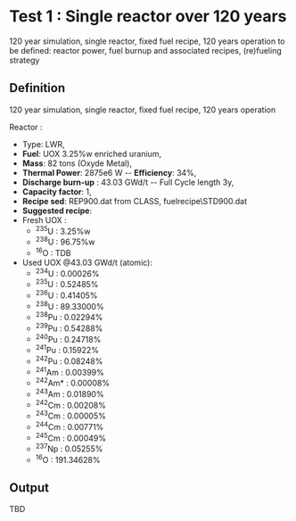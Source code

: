 Test 1 : Single reactor over 120 years
=============================================

120 year simulation, single reactor, fixed fuel recipe, 120 years operation to be defined: reactor power, fuel burnup and associated recipes, (re)fueling strategy

Definition
----------------
120 year simulation, single reactor, fixed fuel recipe, 120 years operation

Reactor : 
* Type: LWR, 
* **Fuel**: UOX 3.25%w enriched uranium, 
* **Mass**: 82 tons (Oxyde Metal),
* **Thermal Power**: 2875e6 W -- **Efficiency**: 34%,  
* **Discharge burn-up** : 43.03 GWd/t -- Full Cycle length 3y, 
* **Capacity factor**: 1, 
* **Recipe sed**: REP900.dat from CLASS, fuelrecipe\STD900.dat
* **Suggested recipe**:
* Fresh UOX :
  * <sup>235</sup>U   :    3.25%w
  * <sup>238</sup>U   :   96.75%w
  * <sup>16</sup>O    :   TDB
* Used UOX @43.03 GWd/t (atomic):
  * <sup>234</sup>U   :   0.00026%
  * <sup>235</sup>U   :   0.52485%
  * <sup>236</sup>U   :   0.41405%
  * <sup>238</sup>U   :  89.33000%
  * <sup>238</sup>Pu  :   0.02294%
  * <sup>239</sup>Pu  :   0.54288%
  * <sup>240</sup>Pu  :   0.24718%
  * <sup>241</sup>Pu  :   0.15922%
  * <sup>242</sup>Pu  :   0.08248%
  * <sup>241</sup>Am  :   0.00399%
  * <sup>242</sup>Am* :   0.00008%
  * <sup>243</sup>Am  :   0.01890%
  * <sup>242</sup>Cm  :   0.00208%
  * <sup>243</sup>Cm  :   0.00005%
  * <sup>244</sup>Cm  :   0.00771%
  * <sup>245</sup>Cm  :   0.00049%
  * <sup>237</sup>Np  :   0.05255%
  * <sup>16</sup>O    : 191.34628%

Output
----------
TBD
